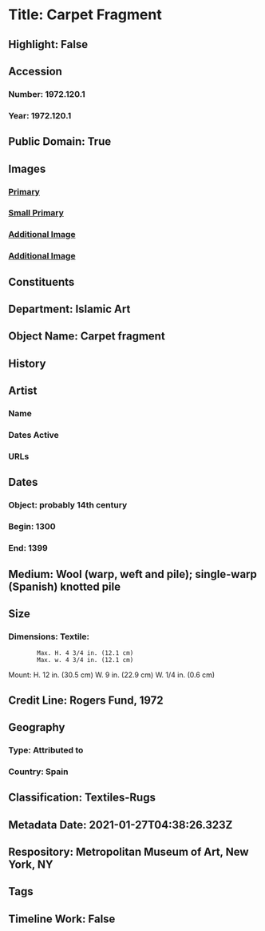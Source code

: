 # Title: Carpet Fragment
## Highlight: False
## Accession
### Number: 1972.120.1
### Year: 1972.120.1
## Public Domain: True
## Images
### [Primary](https://images.metmuseum.org/CRDImages/is/original/AR183.jpg)
### [Small Primary](https://images.metmuseum.org/CRDImages/is/web-large/AR183.jpg)
### [Additional Image](https://images.metmuseum.org/CRDImages/is/original/203413.jpg)
### [Additional Image](https://images.metmuseum.org/CRDImages/is/original/ad-1972.120.1.JPG)
## Constituents
## Department: Islamic Art
## Object Name: Carpet fragment
## History
## Artist
### Name
### Dates Active
### URLs
## Dates
### Object: probably 14th century
### Begin: 1300
### End: 1399
## Medium: Wool (warp, weft and pile); single-warp (Spanish) knotted pile
## Size
### Dimensions: Textile: 
            Max. H. 4 3/4 in. (12.1 cm)
            Max. w. 4 3/4 in. (12.1 cm)
Mount: 
            H. 12 in. (30.5 cm)
            W. 9 in. (22.9 cm)
            W. 1/4 in. (0.6 cm)
## Credit Line: Rogers Fund, 1972
## Geography
### Type: Attributed to
### Country: Spain
## Classification: Textiles-Rugs
## Metadata Date: 2021-01-27T04:38:26.323Z
## Respository: Metropolitan Museum of Art, New York, NY
## Tags
## Timeline Work: False